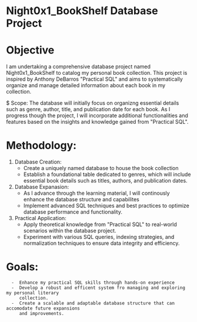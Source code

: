 # Night0x1_BookShelf Database Project

# Objective
I am undertaking a comprehensive database project named Night0x1_BookShelf to catalog my
personal book collection. This project is inspired by Anthony DeBarros "Practical SQL" 
and aims to systematically organize and manage detailed information about each book in my collection.

$ Scope:
The database will initially focus on organizng essential details such as genre, author, title, and
publication date for each book. As I progress though the project, I will incorporate additional
functionalities and features based on the insights and knowledge gained from "Practical SQL".

# Methodology:

  1. Database Creation:
       -  Create a uniquely named database to house the book collection
       -  Establish a foundational table dedicated to genres, which will include essential
          book details such as titles, authors, and publication dates.     
  2.  Database Expanasion:
      -  As I advance through the learning material, I will continously enhance
         the database structure and capabilites
      -  Implement advanced SQL techniques and best practices to optimize database
         performance and functionality.
  3.  Practical Application:
      -  Apply theoretical knowledge from "Practical SQL" to real-world scenarios within the
         database project.
      -  Experiment with various SQL queries, indexing strategies, and normalization techniques to
         ensure data integrity and efficiency.

# Goals:
      -  Enhance my practical SQL skills through hands-on experience
      -  Develop a robust and efficent system fro managing and exploring my personal literary
         collection.
      -  Create a scalable and adaptable database structure that can accomodate future expansions
         and improvements.
